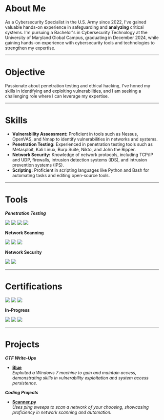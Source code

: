 # About Me

As a Cybersecurity Specialist in the U.S. Army since 2022, I've gained valuable hands-on experience in safeguarding and **analyzing** critical systems. I'm pursuing a Bachelor's in Cybersecurity Technology at the University of Maryland Global Campus, graduating in December 2024, while gaining hands-on experience with cybersecurity tools and technologies to strengthen my expertise.

---

# Objective

Passionate about penetration testing and ethical hacking, I've honed my skills in identifying and exploiting vulnerabilities, and I am seeking a challenging role where I can leverage my expertise.

---

# Skills

- **Vulnerability Assessment:** Proficient in tools such as Nessus, OpenVAS, and Nmap to identify vulnerabilities in networks and systems.
- **Penetration Testing:** Experienced in penetration testing tools such as Metasploit, Kali Linux, Burp Suite, Nikto, and John the Ripper.
- **Network Security:** Knowledge of network protocols, including TCP/IP and UDP, firewalls, intrusion detection systems (IDS), and intrusion prevention systems (IPS).
- **Scripting:** Proficient in scripting languages like Python and Bash for automating tasks and editing open-source tools.

---

# Tools

***Penetration Testing***

<img src="https://img.shields.io/badge/-Kali%20Linux-557C94?&style=for-the-badge&logo=Kali%20Linux&logoColor=white" /> <img src="https://img.shields.io/badge/-Metasploit-2F4D7D?&style=for-the-badge&logo=Metasploit&logoColor=white" /> <img src="https://img.shields.io/badge/-Burp%20Suite-FF6F20?&style=for-the-badge&logo=Burp%20Suite&logoColor=white" /> <img src="https://img.shields.io/badge/-BloodHound-CB3E4B?&style=for-the-badge&logo=BloodHound&logoColor=white" />

**Network Scanning**

<img src="https://img.shields.io/badge/-Nessus-00C18C?&style=for-the-badge&logo=Nessus&logoColor=white" /> <img src="https://img.shields.io/badge/-OpenVAS-558F1B?&style=for-the-badge&logo=OpenVAS&logoColor=white" /> <img src="https://img.shields.io/badge/-Nmap-4682B4?&style=for-the-badge&logo=Nmap&logoColor=white" />

**Network Security**

<img src="https://img.shields.io/badge/-Splunk-000000?&style=for-the-badge&logo=Splunk&logoColor=white" /> <img src="https://img.shields.io/badge/-Wireshark-1679A7?&style=for-the-badge&logo=Wireshark&logoColor=white" />

---

# Certifications

<img src="https://img.shields.io/badge/-GIAC%20GDAT-003366?&style=for-the-badge&logo=GIAC&logoColor=white" /> <img src="https://img.shields.io/badge/-Sec%2B-FFB100?&style=for-the-badge&logo=CompTIA&logoColor=white" /> <img src="https://img.shields.io/badge/-PenTest%2B-007C92?&style=for-the-badge&logo=CompTIA&logoColor=white" />

**In-Progress**

<img src="https://img.shields.io/badge/-CISSP-2A4B8D?&style=for-the-badge&logo=ISC2&logoColor=white" /> <img src="https://img.shields.io/badge/-OSCP-FFB100?&style=for-the-badge&logo=Offensive%20Security&logoColor=black" /> <img src="https://img.shields.io/badge/-PNPT-007C92?&style=for-the-badge&logo=Network%20Defense&logoColor=white" />

---

# Projects

***CTF Write-Ups***
- **[Blue](https://github.com/Henry-Haley/Henry-Haley/blob/main/Projects/Write-Ups/Blue.md)**  
  *Exploited a Windows 7 machine to gain and maintain access, demonstrating skills in vulnerability exploitation and system access persistence.*

***Coding Projects***
- **[Scanner.py](https://github.com/Henry-Haley/Henry-Haley/blob/main/Projects/Code/Scanner.py)**  
  *Uses ping sweeps to scan a network of your choosing, showcasing proficiency in network scanning and automation.*

